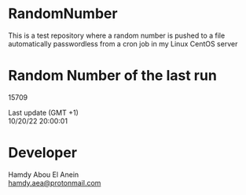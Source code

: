 # RandomNumber    
This is a test repository where a random number is pushed to a file automatically passwordless from a cron job in my Linux CentOS server    
# Random Number of the last run   
15709
      
Last update (GMT +1)    
10/20/22 20:00:01
# Developer    
Hamdy Abou El Anein   
hamdy.aea@protonmail.com
